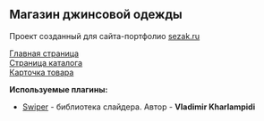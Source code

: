 ## Магазин джинсовой одежды

Проект созданный для сайта-портфолио [sezak.ru](https://sezak.ru/)

[Главная страница](https://lorsalio7.github.io/DenimStore/dist/)  
[Страница каталога](https://lorsalio7.github.io/DenimStore/dist/catalog.html)  
[Карточка товара](https://lorsalio7.github.io/DenimStore/dist/card.html)  

**Используемые плагины:**

- [Swiper](https://swiperjs.com/) - библиотека слайдера. Автор - **Vladimir Kharlampidi**
